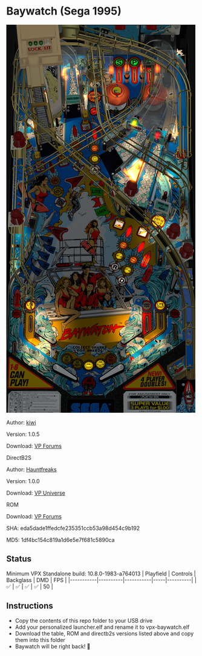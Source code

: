 # Baywatch (Sega 1995)

![Table Preview](https://github.com/Bla1ze/vpx-images/blob/main/vpx-baywatch.png)

Author: [kiwi](https://www.vpforums.org/index.php?showuser=30913)  

Version: 1.0.5  

Download: [VP Forums](https://www.vpforums.org/index.php?app=downloads&showfile=14813)

DirectB2S

Author: [Hauntfreaks](https://vpuniverse.com/profile/5216-hauntfreaks/)  

Version: 1.0.0

Download: [VP Universe](https://vpuniverse.com/files/file/13989-baywatch-sega-1995-b2s-with-full-dmd/)

ROM

Download: [VP Forums](https://www.vpforums.org/index.php?app=downloads&showfile=870)

SHA: eda5dade1ffedcfe235351ccb53a98d454c9b192

MD5: 1df4bc154c819a1d6e5e7f681c5890ca

## Status 

Minimum VPX Standalone build: 10.8.0-1983-a764013
| Playfield | Controls | Backglass | DMD | FPS | 
|-----------|----------|-----------|-----|----------|
| :white_check_mark: | :white_check_mark: | :white_check_mark: | :white_check_mark: | 50 |

## Instructions

- Copy the contents of this repo folder to your USB drive
- Add your personalized launcher.elf and rename it to vpx-baywatch.elf
- Download the table, ROM and directb2s versions listed above and copy them into this folder
- Baywatch will be right back! 🌊